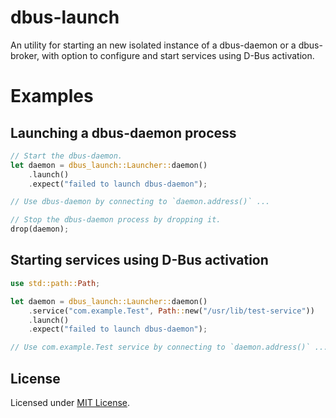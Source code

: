 # dbus-launch

An utility for starting an new isolated instance of a dbus-daemon or a
dbus-broker, with option to configure and start services using D-Bus
activation.

# Examples

## Launching a dbus-daemon process

```rust
// Start the dbus-daemon.
let daemon = dbus_launch::Launcher::daemon()
    .launch()
    .expect("failed to launch dbus-daemon");

// Use dbus-daemon by connecting to `daemon.address()` ...

// Stop the dbus-daemon process by dropping it.
drop(daemon);
```

## Starting services using D-Bus activation

```rust
use std::path::Path;

let daemon = dbus_launch::Launcher::daemon()
    .service("com.example.Test", Path::new("/usr/lib/test-service"))
    .launch()
    .expect("failed to launch dbus-daemon");

// Use com.example.Test service by connecting to `daemon.address()` ...
```

## License

Licensed under [MIT License](LICENSE-MIT).
